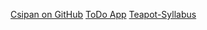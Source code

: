 [Csipan on GitHub](https://github.com/csipan)
[ToDo App](https://github.com/csipan/todo-app)
[Teapot-Syllabus](https://github.com/green-fox-academy/teapot-syllabus)
